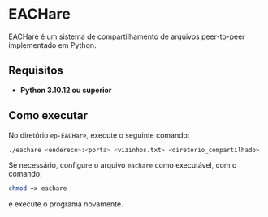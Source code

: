 # EACHare

EACHare é um sistema de compartilhamento de arquivos peer-to-peer implementado em Python.

## Requisitos
- **Python 3.10.12 ou superior**

## Como executar
No diretório `ep-EACHare`, execute o seguinte comando:
```bash
./eachare <endereco>:<porta> <vizinhos.txt> <diretorio_compartilhado>
```
Se necessário, configure o arquivo `eachare` como executável, com o comando:
```bash
chmod +x eachare
```
e execute o programa novamente.